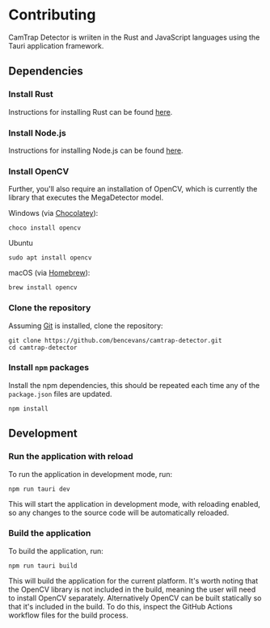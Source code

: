 # Contributing

CamTrap Detector is wriiten in the Rust and JavaScript languages using the Tauri application framework.

## Dependencies

### Install Rust

Instructions for installing Rust can be found [here](https://www.rust-lang.org/tools/install).

### Install Node.js

Instructions for installing Node.js can be found [here](https://nodejs.org/en/download/).

### Install OpenCV

Further, you'll also require an installation of OpenCV, which is currently the library that executes the MegaDetector model.

Windows (via [Chocolatey](https://chocolatey.org/)):

    choco install opencv

Ubuntu

    sudo apt install opencv


macOS (via [Homebrew](https://brew.sh/)):

    brew install opencv

### Clone the repository

Assuming [Git](https://git-scm.com/) is installed, clone the repository:

    git clone https://github.com/bencevans/camtrap-detector.git
    cd camtrap-detector

### Install `npm` packages

Install the npm dependencies, this should be repeated each time any of the `package.json` files are updated.

    npm install


## Development

### Run the application with reload

To run the application in development mode, run:

    npm run tauri dev

This will start the application in development mode, with reloading enabled, so any changes to the source code will be automatically reloaded.

### Build the application

To build the application, run:

    npm run tauri build

This will build the application for the current platform. It's worth noting that the OpenCV library is not included in the build, meaning the user will need to install OpenCV separately. Alternatively OpenCV can be built statically so that it's included in the build. To do this, inspect the GitHub Actions workflow files for the build process.

